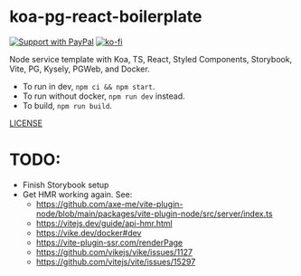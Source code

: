 # koa-pg-react-boilerplate

[![Support with PayPal](https://img.shields.io/badge/paypal-donate-yellow.png)](https://paypal.me/zacanger) [![ko-fi](https://img.shields.io/badge/donate-KoFi-yellow.svg)](https://ko-fi.com/U7U2110VB)

Node service template with Koa, TS, React, Styled Components, Storybook, Vite, PG, Kysely, PGWeb, and Docker.

* To run in dev, `npm ci && npm start`.
* To run without docker, `npm run dev` instead.
* To build, `npm run build`.

[LICENSE](./LICENSE.md)

# TODO:

* Finish Storybook setup
* Get HMR working again. See:
    * https://github.com/axe-me/vite-plugin-node/blob/main/packages/vite-plugin-node/src/server/index.ts
    * https://vitejs.dev/guide/api-hmr.html
    * https://vike.dev/docker#dev
    * https://vite-plugin-ssr.com/renderPage
    * https://github.com/vikejs/vike/issues/1127
    * https://github.com/vitejs/vite/issues/15297
